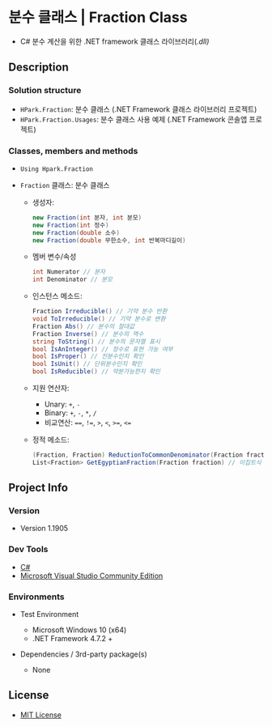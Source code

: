 # 분수 클래스 | Fraction Class

* C# 분수 계산을 위한 .NET framework 클래스 라이브러리(*.dll)*



## Description

### Solution structure

+ `HPark.Fraction`:  분수 클래스 (.NET Framework  클래스 라이브러리 프로젝트)
+ `HPark.Fraction.Usages`:  분수 클래스 사용 예제 (.NET Framework 콘솔앱 프로젝트)

### Classes, members and methods

+ `Using Hpark.Fraction`

+ `Fraction` 클래스: 분수 클래스
  
  + 생성자:
    ```c#
    new Fraction(int 분자, int 분모)
    new Fraction(int 정수)
    new Fraction(double 소수)
    new Fraction(double 무한소수, int 반복마디길이)
    ```

  + 멤버 변수/속성
    ```c#
    int Numerator // 분자
    int Denominator // 분모
    ```
    
  + 인스턴스 메소드:
    ```c#
    Fraction Irreducible() // 기약 분수 반환
    void ToIrreducible() // 기약 분수로 변환
    Fraction Abs() // 분수의 절대값
    Fraction Inverse() // 분수의 역수
    string ToString() // 분수의 문자열 표시
    bool IsAnInteger() // 정수로 표현 가능 여부
    bool IsProper() // 진분수인지 확인
    bool IsUnit() // 단위분수인지 확인
    bool IsReducible() // 약분가능한지 확인
    ```
    
  + 지원 연산자:
    + Unary: `+`, `-`
    + Binary: `+`, `-`, `*`, `/`
    + 비교연산: `==`, `!=`, `>`, `<`, `>=`, `<=`
  
  + 정적 메소드:
    ```c#
    (Fraction, Fraction) ReductionToCommonDenominator(Fraction fractionA, Fraction fractionB) // 두 분수의 통분된 인스턴스 튜플
    List<Fraction> GetEgyptianFraction(Fraction fraction) // 이집트식 분수 표기법(단위분수의 합)으로 변환
    ```



## Project Info

### Version

- Version 1.1905

### Dev Tools

+ [C#](https://docs.microsoft.com/ko-kr/dotnet/csharp/)
+ [Microsoft Visual Studio Community Edition](https://visualstudio.microsoft.com/ko/)

### Environments

+ Test Environment

    + Microsoft Windows 10 (x64)
    + .NET Framework 4.7.2 +

+ Dependencies / 3rd-party package(s)

    + None




## License

+ [MIT License](https://github.com/mohenjo/FractionClassLibrary/blob/master/LICENSE)
